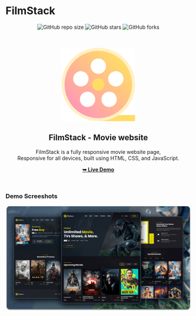 # FilmStack

<div align="center">
  
  ![GitHub repo size](https://img.shields.io/github/repo-size/MaksymBora/FilmStack)
  ![GitHub stars](https://img.shields.io/github/stars/MaksymBora/FilmStack?style=social)
  ![GitHub forks](https://img.shields.io/github/forks/MaksymBora/FilmStack?style=social)

  <br />
  <br />
  
  <img src="./assets/film.png" alt="logo" width="200"/>

  <h2 align="center">FilmStack - Movie website</h2>

FilmStack is a fully responsive movie website page, <br />Responsive for all
devices, built using HTML, CSS, and JavaScript.

<a href="https://MaksymBora.github.io/FilmStack/"><strong>➥ Live
Demo</strong></a>

</div>

<br />

### Demo Screeshots

![Filmlane Desktop Demo](./assets/desktop.png 'Desktop Demo')

